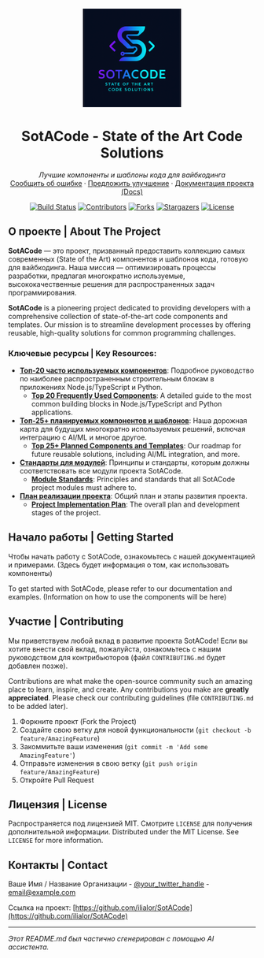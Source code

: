 <p align="center">
  <a href="https://github.com/ilialor/SotACode">
    <img src="docs/logo_SotACode.png" alt="SotACode Logo" width="200" height="200">
  </a>
</p>

<h1 align="center">SotACode - State of the Art Code Solutions</h1>

<p align="center">
  <em>Лучшие компоненты и шаблоны кода для вайбкодинга</em>
  <br />
  <a href="https://github.com/ilialor/SotACode/issues/new?assignees=&labels=bug&template=bug_report.md&title=">Сообщить об ошибке</a>
  ·
  <a href="https://github.com/ilialor/SotACode/issues/new?assignees=&labels=enhancement&template=feature_request.md&title=">Предложить улучшение</a>
  ·
  <a href="docs/README.md">Документация проекта (Docs)</a>
</p>

<!-- Щитки (Badges) - Замените их на свои, если есть -->
<p align="center">
  <a href="https://github.com/ilialor/SotACode/actions"><img src="https://img.shields.io/github/actions/workflow/status/ilialor/SotACode/main.yml?branch=main&style=for-the-badge" alt="Build Status"></a>
  <a href="https://github.com/ilialor/SotACode/graphs/contributors"><img src="https://img.shields.io/github/contributors/ilialor/SotACode.svg?style=for-the-badge" alt="Contributors"></a>
  <a href="https://github.com/ilialor/SotACode/network/members"><img src="https://img.shields.io/github/forks/ilialor/SotACode.svg?style=for-the-badge" alt="Forks"></a>
  <a href="https://github.com/ilialor/SotACode/stargazers"><img src="https://img.shields.io/github/stars/ilialor/SotACode.svg?style=for-the-badge" alt="Stargazers"></a>
  <a href="https://github.com/ilialor/SotACode/blob/main/LICENSE"><img src="https://img.shields.io/github/license/ilialor/SotACode.svg?style=for-the-badge" alt="License"></a>
</p>

## О проекте | About The Project

**SotACode** — это проект, призванный предоставить коллекцию самых современных (State of the Art) компонентов и шаблонов кода, готовую для вайбкодинга. Наша миссия — оптимизировать процессы разработки, предлагая многократно используемые, высококачественные решения для распространенных задач программирования.



**SotACode** is a pioneering project dedicated to providing developers with a comprehensive collection of state-of-the-art code components and templates. Our mission is to streamline development processes by offering reusable, high-quality solutions for common programming challenges.


### Ключевые ресурсы | Key Resources:
*   **[Топ-20 часто используемых компонентов](docs/top-20.md)**: Подробное руководство по наиболее распространенным строительным блокам в приложениях Node.js/TypeScript и Python.
    *   **[Top 20 Frequently Used Components](docs/top-20.md)**: A detailed guide to the most common building blocks in Node.js/TypeScript and Python applications.
*   **[Топ-25+ планируемых компонентов и шаблонов](docs/top-25-list.md)**: Наша дорожная карта для будущих многократно используемых решений, включая интеграцию с AI/ML и многое другое.
    *   **[Top 25+ Planned Components and Templates](docs/top-25-list.md)**: Our roadmap for future reusable solutions, including AI/ML integration, and more.
*   **[Стандарты для модулей](docs/module_standards.md)**: Принципы и стандарты, которым должны соответствовать все модули проекта SotACode.
    *   **[Module Standards](docs/module_standards.md)**: Principles and standards that all SotACode project modules must adhere to.
*   **[План реализации проекта](docs/plan.md)**: Общий план и этапы развития проекта.
    *   **[Project Implementation Plan](docs/plan.md)**: The overall plan and development stages of the project.


## Начало работы | Getting Started

Чтобы начать работу с SotACode, ознакомьтесь с нашей документацией и примерами.
(Здесь будет информация о том, как использовать компоненты)

To get started with SotACode, please refer to our documentation and examples.
(Information on how to use the components will be here)

## Участие | Contributing

Мы приветствуем любой вклад в развитие проекта SotACode! Если вы хотите внести свой вклад, пожалуйста, ознакомьтесь с нашим руководством для контрибьюторов (файл `CONTRIBUTING.md` будет добавлен позже).

Contributions are what make the open-source community such an amazing place to learn, inspire, and create. Any contributions you make are **greatly appreciated**. Please check our contributing guidelines (file `CONTRIBUTING.md` to be added later).

1.  Форкните проект (Fork the Project)
2.  Создайте свою ветку для новой функциональности (`git checkout -b feature/AmazingFeature`)
3.  Закоммитьте ваши изменения (`git commit -m 'Add some AmazingFeature'`)
4.  Отправьте изменения в свою ветку (`git push origin feature/AmazingFeature`)
5.  Откройте Pull Request

## Лицензия | License

Распространяется под лицензией MIT. Смотрите `LICENSE` для получения дополнительной информации.
Distributed under the MIT License. See `LICENSE` for more information.

## Контакты | Contact

Ваше Имя / Название Организации - [@your_twitter_handle](https://twitter.com/your_twitter_handle) - email@example.com

Ссылка на проект: [https://github.com/ilialor/SotACode](https://github.com/ilialor/SotACode)

---
*Этот README.md был частично сгенерирован с помощью AI ассистента.*
